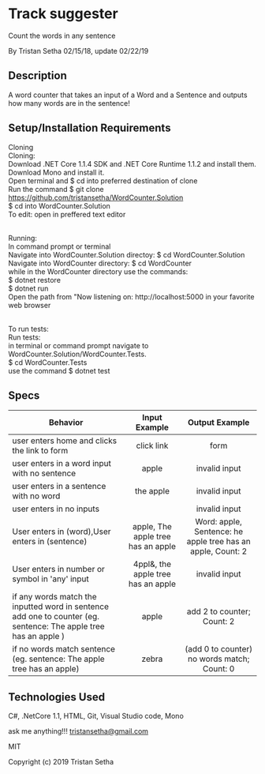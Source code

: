 # Track suggester

Count the words in any sentence

By Tristan Setha 02/15/18, update 02/22/19

## Description

A word counter that takes an input of a Word and a Sentence and outputs how many words are in the sentence!

## Setup/Installation Requirements

Cloning
<br/>Cloning:
<br/>Download .NET Core 1.1.4 SDK and .NET Core Runtime 1.1.2 and install them. Download Mono and install it.
<br/>Open terminal and $ cd into preferred destination of clone
<br/>Run the command $ git clone https://github.com/tristansetha/WordCounter.Solution
<br/>$ cd into WordCounter.Solution
<br/>To edit: open in preffered text editor

<br/>Running:
<br/>In command prompt or terminal
<br/>Navigate into WordCounter.Solution directoy: $ cd WordCounter.Solution
<br/>Navigate into WordCounter directory: $ cd WordCounter
<br/>while in the WordCounter directory use the commands:
<br/>$ dotnet restore
<br/>$ dotnet run
<br/>Open the path from "Now listening on: http://localhost:5000 in your favorite web browser

<br/>To run tests:
<br/>Run tests:
<br/>in terminal or command prompt navigate to WordCounter.Solution/WordCounter.Tests. 
    <br/>$ cd WordCounter.Tests
<br/>use the command $ dotnet test

## Specs

|   Behavior                          | Input Example | Output Example |
| ------------------------------------|:-------------:| :-------------:|
|  user enters home and clicks the link to form | click link  | form |
|  user enters in a word input with no sentence   | apple | invalid input |
|  user enters in a sentence with no word | the apple | invalid input |
|  user enters in no inputs | | invalid input |
|  User enters in (word),User enters in (sentence)  | apple, The apple tree has an apple |  Word: apple, Sentence: he apple tree has an apple, Count: 2  |
|  User enters in number or symbol in 'any' input | 4ppl&, the apple tree has an apple | invalid input |
|  if any words match the inputted word in sentence add one to counter (eg. sentence: The apple tree has an apple ) | apple | add 2 to counter; Count: 2 |
|  if no words match sentence (eg. sentence: The apple tree has an apple) |  zebra | (add 0 to counter) no words match; Count: 0 |


## Technologies Used

C#, .NetCore 1.1, HTML, Git, Visual Studio code, Mono

ask me anything!!! tristansetha@gmail.com

MIT

Copyright (c) 2019 Tristan Setha

